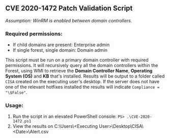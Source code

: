 ## CVE 2020-1472 Patch Validation Script

_Assumption: WinRM is enabled between domain controllers._

### Required permissions:
  * If child domains are present: Enterprise admin
  * If single forest, single domain: Domain admin

This script must be run on a primary domain controller with required permissions. It will recursively query all the domain controllers within the Forest, using WMI to retrieve the **Domain Controller Name**, **Operating System (OS)** and **KB** that's installed. Results will be output to a folder called `CISA` created on the executing user's desktop. If the server does not have one of the relevant hotfixes installed the results will indicate `Compliance = "\$False"`.

### Usage:
1. Run the script in an elevated PowerShell console: `PS> .\CVE-2020-1472.ps1`
2. View the results on C:\\Users\\\<Executing User\>\\Desktop\\CISA\\\<Date\>\\Alert.csv
